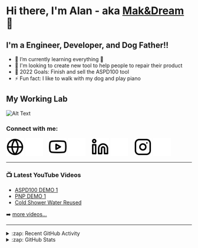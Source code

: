 # Hi there, I'm Alan - aka [Mak&Dream][youtube] 👋 

## I'm a Engineer, Developer, and Dog Father!!

- 🌱 I’m currently learning everything 🤣
- 👯 I'm looking to create new tool to help people to repair their product
- 🥅 2022 Goals: Finish and sell the ASPD100 tool
- ⚡ Fun fact: I like to walk with my dog and play piano

## My Working Lab

![Alt Text](./img/labo.gif)

### Connect with me:

[![website](./img/globe-light.svg)](https://makanddream.fr#gh-light-mode-only)
[![website](./img/globe-dark.svg)](https://makanddream.fr#gh-dark-mode-only)
&nbsp;&nbsp;
[![website](./img/youtube-light.svg)](https://www.youtube.com/channel/UC2DpgEGPUw13M-rm7LToZnQ#gh-light-mode-only)
[![website](./img/youtube-dark.svg)](https://www.youtube.com/channel/UC2DpgEGPUw13M-rm7LToZnQ#gh-dark-mode-only)
&nbsp;&nbsp;
[![website](./img/linkedin-light.svg)](https://www.linkedin.com/in/alan-le-fol/#gh-light-mode-only)
[![website](./img/linkedin-dark.svg)](https://www.linkedin.com/in/alan-le-fol/#gh-dark-mode-only)
&nbsp;&nbsp;
[![website](./img/instagram-light.svg)](https://www.instagram.com/makanddream/#gh-light-mode-only)
[![website](./img/instagram-dark.svg)](https://www.instagram.com/makanddream/#gh-dark-mode-only)

---

### 📺 Latest YouTube Videos

<!-- YOUTUBE:START -->
- [ASPD100 DEMO 1](https://www.youtube.com/watch?v=vp8d3J2XtJ8)
- [PNP DEMO 1](https://www.youtube.com/watch?v=CqzkE9SHeLc)
- [Cold Shower Water Reused](https://www.youtube.com/watch?v=0wVMald6U2E)
<!-- YOUTUBE:END -->

➡️ [more videos...](https://www.youtube.com/channel/UC2DpgEGPUw13M-rm7LToZnQ)

---

<details>
  <summary>:zap: Recent GitHub Activity</summary>
  
<!--START_SECTION:activity-->
<!--END_SECTION:activity-->

</details>

<details>
  <summary>:zap: GitHub Stats</summary>

  <img align="left" alt="Mak&Dream GitHub Stats" src="https://github-readme-stats.vercel.app/api?username=makanddream&show_icons=true&hide_border=false&title_color=ff652f&icon_color=FFE400&bg_color=09131B&text_color=ffffff&border_color=0c1a25" />

</details>

[website]: https://makanddream.fr
[youtube]: https://www.youtube.com/channel/UC2DpgEGPUw13M-rm7LToZnQ
[instagram]: https://www.instagram.com/makanddream/
[linkedin]: https://www.linkedin.com/in/alan-le-fol/
